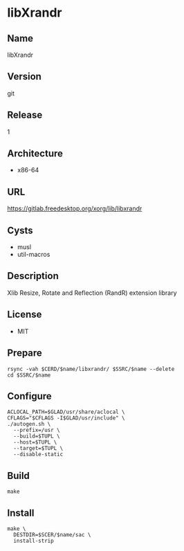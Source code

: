 # libXrandr

## Name
libXrandr

## Version
git

## Release
1

## Architecture
* x86-64

## URL
https://gitlab.freedesktop.org/xorg/lib/libxrandr

## Cysts
* musl
* util-macros

## Description
Xlib Resize, Rotate and Reflection (RandR) extension library

## License
* MIT

## Prepare
```shell
rsync -vah $CERD/$name/libxrandr/ $SSRC/$name --delete
cd $SSRC/$name
```

## Configure
```shell
ACLOCAL_PATH=$GLAD/usr/share/aclocal \
CFLAGS="$CFLAGS -I$GLAD/usr/include" \
./autogen.sh \
  --prefix=/usr \
  --build=$TUPL \
  --host=$TUPL \
  --target=$TUPL \
  --disable-static
```

## Build
```shell
make
```

## Install
```shell
make \
  DESTDIR=$SCER/$name/sac \
  install-strip
```
